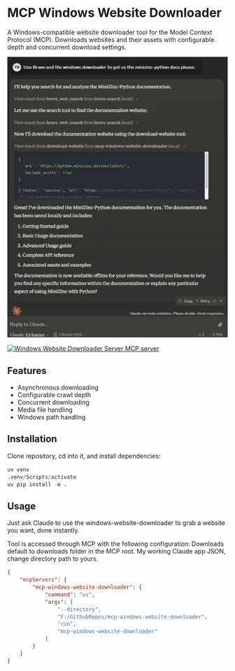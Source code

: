 # MCP Windows Website Downloader

A Windows-compatible website downloader tool for the Model Context Protocol (MCP). Downloads websites and their assets with configurable depth and concurrent download settings.

![alt text](image-1.png)

<a href="https://glama.ai/mcp/servers/5jmjuexe0d"><img width="380" height="200" src="https://glama.ai/mcp/servers/5jmjuexe0d/badge" alt="Windows Website Downloader Server MCP server" /></a>

## Features

- Asynchronous downloading
- Configurable crawl depth
- Concurrent downloading
- Media file handling
- Windows path handling

## Installation

Clone repository, cd into it, and install dependencies:

```python
uv venv
.venv/Scripts/activate
uv pip install -e .
```

## Usage

Just ask Claude to use the windows-website-downloader to grab a website you want, done instantly.

Tool is accessed through MCP with the following configuration:
Downloads default to downloads folder in the MCP root. My working Claude app JSON, change directory path to yours.
```json
{
    "mcpServers": {
        "mcp-windows-website-downloader": {
            "command": "uv",
            "args": [
                "--directory", 
                "F:/GithubRepos/mcp-windows-website-downloader",
                "run",
                "mcp-windows-website-downloader"
            ]
        }
    }
}
```
